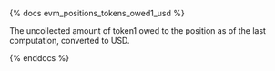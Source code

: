 {% docs evm_positions_tokens_owed1_usd %}

The uncollected amount of token1 owed to the position as of the last computation, converted to USD.

{% enddocs %}
